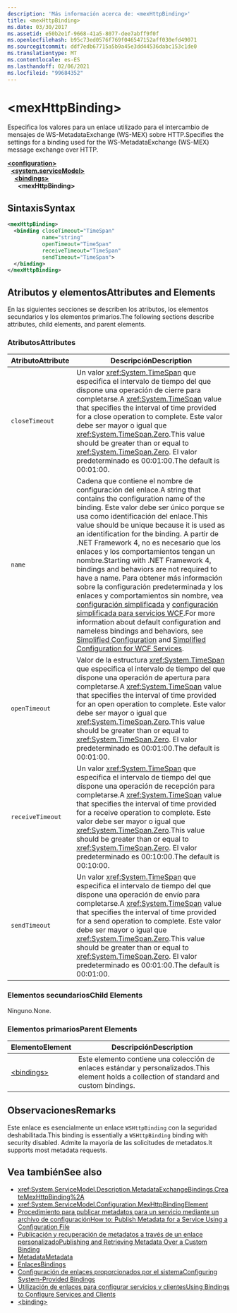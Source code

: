 ```yaml
---
description: 'Más información acerca de: <mexHttpBinding>'
title: <mexHttpBinding>
ms.date: 03/30/2017
ms.assetid: e50b2e1f-9668-41a5-8077-dee7abff9f0f
ms.openlocfilehash: b95c73ed0576f769f046547152aff030efd49071
ms.sourcegitcommit: ddf7edb67715a5b9a45e3dd44536dabc153c1de0
ms.translationtype: MT
ms.contentlocale: es-ES
ms.lasthandoff: 02/06/2021
ms.locfileid: "99684352"
---
```

# \<mexHttpBinding>

<span data-ttu-id="1257c-102">Especifica los valores para un enlace utilizado para el intercambio de mensajes de WS-MetadataExchange (WS-MEX) sobre HTTP.</span><span class="sxs-lookup"><span data-stu-id="1257c-102">Specifies the settings for a binding used for the WS-MetadataExchange (WS-MEX) message exchange over HTTP.</span></span>  
  
[**\<configuration>**](../configuration-element.md)\
&nbsp;&nbsp;[**\<system.serviceModel>**](system-servicemodel.md)\
&nbsp;&nbsp;&nbsp;&nbsp;[**\<bindings>**](bindings.md)\
&nbsp;&nbsp;&nbsp;&nbsp;&nbsp;&nbsp;**\<mexHttpBinding>**  
  
## <a name="syntax"></a><span data-ttu-id="1257c-103">Sintaxis</span><span class="sxs-lookup"><span data-stu-id="1257c-103">Syntax</span></span>  
  
```xml  
<mexHttpBinding>
  <binding closeTimeout="TimeSpan"
           name="string"
           openTimeout="TimeSpan"
           receiveTimeout="TimeSpan"
           sendTimeout="TimeSpan">
  </binding>
</mexHttpBinding>
```  
  
## <a name="attributes-and-elements"></a><span data-ttu-id="1257c-104">Atributos y elementos</span><span class="sxs-lookup"><span data-stu-id="1257c-104">Attributes and Elements</span></span>  

 <span data-ttu-id="1257c-105">En las siguientes secciones se describen los atributos, los elementos secundarios y los elementos primarios.</span><span class="sxs-lookup"><span data-stu-id="1257c-105">The following sections describe attributes, child elements, and parent elements.</span></span>  
  
### <a name="attributes"></a><span data-ttu-id="1257c-106">Atributos</span><span class="sxs-lookup"><span data-stu-id="1257c-106">Attributes</span></span>  
  
|<span data-ttu-id="1257c-107">Atributo</span><span class="sxs-lookup"><span data-stu-id="1257c-107">Attribute</span></span>|<span data-ttu-id="1257c-108">Descripción</span><span class="sxs-lookup"><span data-stu-id="1257c-108">Description</span></span>|  
|---------------|-----------------|  
|`closeTimeout`|<span data-ttu-id="1257c-109">Un valor <xref:System.TimeSpan> que especifica el intervalo de tiempo del que dispone una operación de cierre para completarse.</span><span class="sxs-lookup"><span data-stu-id="1257c-109">A <xref:System.TimeSpan> value that specifies the interval of time provided for a close operation to complete.</span></span> <span data-ttu-id="1257c-110">Este valor debe ser mayor o igual que <xref:System.TimeSpan.Zero>.</span><span class="sxs-lookup"><span data-stu-id="1257c-110">This value should be greater than or equal to <xref:System.TimeSpan.Zero>.</span></span> <span data-ttu-id="1257c-111">El valor predeterminado es 00:01:00.</span><span class="sxs-lookup"><span data-stu-id="1257c-111">The default is 00:01:00.</span></span>|  
|`name`|<span data-ttu-id="1257c-112">Cadena que contiene el nombre de configuración del enlace.</span><span class="sxs-lookup"><span data-stu-id="1257c-112">A string that contains the configuration name of the binding.</span></span> <span data-ttu-id="1257c-113">Este valor debe ser único porque se usa como identificación del enlace.</span><span class="sxs-lookup"><span data-stu-id="1257c-113">This value should be unique because it is used as an identification for the binding.</span></span> <span data-ttu-id="1257c-114">A partir de .NET Framework 4, no es necesario que los enlaces y los comportamientos tengan un nombre.</span><span class="sxs-lookup"><span data-stu-id="1257c-114">Starting with .NET Framework 4, bindings and behaviors are not required to have a name.</span></span> <span data-ttu-id="1257c-115">Para obtener más información sobre la configuración predeterminada y los enlaces y comportamientos sin nombre, vea [configuración simplificada](../../../wcf/simplified-configuration.md) y [configuración simplificada para servicios WCF](../../../wcf/samples/simplified-configuration-for-wcf-services.md).</span><span class="sxs-lookup"><span data-stu-id="1257c-115">For more information about default configuration and nameless bindings and behaviors, see [Simplified Configuration](../../../wcf/simplified-configuration.md) and [Simplified Configuration for WCF Services](../../../wcf/samples/simplified-configuration-for-wcf-services.md).</span></span>|  
|`openTimeout`|<span data-ttu-id="1257c-116">Valor de la estructura <xref:System.TimeSpan> que especifica el intervalo de tiempo del que dispone una operación de apertura para completarse.</span><span class="sxs-lookup"><span data-stu-id="1257c-116">A <xref:System.TimeSpan> value that specifies the interval of time provided for an open operation to complete.</span></span> <span data-ttu-id="1257c-117">Este valor debe ser mayor o igual que <xref:System.TimeSpan.Zero>.</span><span class="sxs-lookup"><span data-stu-id="1257c-117">This value should be greater than or equal to <xref:System.TimeSpan.Zero>.</span></span> <span data-ttu-id="1257c-118">El valor predeterminado es 00:01:00.</span><span class="sxs-lookup"><span data-stu-id="1257c-118">The default is 00:01:00.</span></span>|  
|`receiveTimeout`|<span data-ttu-id="1257c-119">Un valor <xref:System.TimeSpan> que especifica el intervalo de tiempo del que dispone una operación de recepción para completarse.</span><span class="sxs-lookup"><span data-stu-id="1257c-119">A <xref:System.TimeSpan> value that specifies the interval of time provided for a receive operation to complete.</span></span> <span data-ttu-id="1257c-120">Este valor debe ser mayor o igual que <xref:System.TimeSpan.Zero>.</span><span class="sxs-lookup"><span data-stu-id="1257c-120">This value should be greater than or equal to <xref:System.TimeSpan.Zero>.</span></span> <span data-ttu-id="1257c-121">El valor predeterminado es 00:10:00.</span><span class="sxs-lookup"><span data-stu-id="1257c-121">The default is 00:10:00.</span></span>|  
|`sendTimeout`|<span data-ttu-id="1257c-122">Un valor <xref:System.TimeSpan> que especifica el intervalo de tiempo del que dispone una operación de envío para completarse.</span><span class="sxs-lookup"><span data-stu-id="1257c-122">A <xref:System.TimeSpan> value that specifies the interval of time provided for a send operation to complete.</span></span> <span data-ttu-id="1257c-123">Este valor debe ser mayor o igual que <xref:System.TimeSpan.Zero>.</span><span class="sxs-lookup"><span data-stu-id="1257c-123">This value should be greater than or equal to <xref:System.TimeSpan.Zero>.</span></span> <span data-ttu-id="1257c-124">El valor predeterminado es 00:01:00.</span><span class="sxs-lookup"><span data-stu-id="1257c-124">The default is 00:01:00.</span></span>|  
  
### <a name="child-elements"></a><span data-ttu-id="1257c-125">Elementos secundarios</span><span class="sxs-lookup"><span data-stu-id="1257c-125">Child Elements</span></span>  

 <span data-ttu-id="1257c-126">Ninguno.</span><span class="sxs-lookup"><span data-stu-id="1257c-126">None.</span></span>  
  
### <a name="parent-elements"></a><span data-ttu-id="1257c-127">Elementos primarios</span><span class="sxs-lookup"><span data-stu-id="1257c-127">Parent Elements</span></span>  
  
|<span data-ttu-id="1257c-128">Elemento</span><span class="sxs-lookup"><span data-stu-id="1257c-128">Element</span></span>|<span data-ttu-id="1257c-129">Descripción</span><span class="sxs-lookup"><span data-stu-id="1257c-129">Description</span></span>|  
|-------------|-----------------|  
|[\<bindings>](bindings.md)|<span data-ttu-id="1257c-130">Este elemento contiene una colección de enlaces estándar y personalizados.</span><span class="sxs-lookup"><span data-stu-id="1257c-130">This element holds a collection of standard and custom bindings.</span></span>|  
  
## <a name="remarks"></a><span data-ttu-id="1257c-131">Observaciones</span><span class="sxs-lookup"><span data-stu-id="1257c-131">Remarks</span></span>  

 <span data-ttu-id="1257c-132">Este enlace es esencialmente un enlace `WSHttpBinding` con la seguridad deshabilitada.</span><span class="sxs-lookup"><span data-stu-id="1257c-132">This binding is essentially a `WSHttpBinding` binding with security disabled.</span></span> <span data-ttu-id="1257c-133">Admite la mayoría de las solicitudes de metadatos.</span><span class="sxs-lookup"><span data-stu-id="1257c-133">It supports most metadata requests.</span></span>  
  
## <a name="see-also"></a><span data-ttu-id="1257c-134">Vea también</span><span class="sxs-lookup"><span data-stu-id="1257c-134">See also</span></span>

- <xref:System.ServiceModel.Description.MetadataExchangeBindings.CreateMexHttpBinding%2A>
- <xref:System.ServiceModel.Configuration.MexHttpBindingElement>
- [<span data-ttu-id="1257c-135">Procedimiento para publicar metadatos para un servicio mediante un archivo de configuración</span><span class="sxs-lookup"><span data-stu-id="1257c-135">How to: Publish Metadata for a Service Using a Configuration File</span></span>](../../../wcf/feature-details/how-to-publish-metadata-for-a-service-using-a-configuration-file.md)
- [<span data-ttu-id="1257c-136">Publicación y recuperación de metadatos a través de un enlace personalizado</span><span class="sxs-lookup"><span data-stu-id="1257c-136">Publishing and Retrieving Metadata Over a Custom Binding</span></span>](../../../wcf/extending/publishing-and-retrieving-metadata-over-a-custom-binding.md)
- [<span data-ttu-id="1257c-137">Metadata</span><span class="sxs-lookup"><span data-stu-id="1257c-137">Metadata</span></span>](../../../wcf/feature-details/metadata.md)
- [<span data-ttu-id="1257c-138">Enlaces</span><span class="sxs-lookup"><span data-stu-id="1257c-138">Bindings</span></span>](../../../wcf/bindings.md)
- [<span data-ttu-id="1257c-139">Configuración de enlaces proporcionados por el sistema</span><span class="sxs-lookup"><span data-stu-id="1257c-139">Configuring System-Provided Bindings</span></span>](../../../wcf/feature-details/configuring-system-provided-bindings.md)
- [<span data-ttu-id="1257c-140">Utilización de enlaces para configurar servicios y clientes</span><span class="sxs-lookup"><span data-stu-id="1257c-140">Using Bindings to Configure Services and Clients</span></span>](../../../wcf/using-bindings-to-configure-services-and-clients.md)
- [\<binding>](bindings.md)
